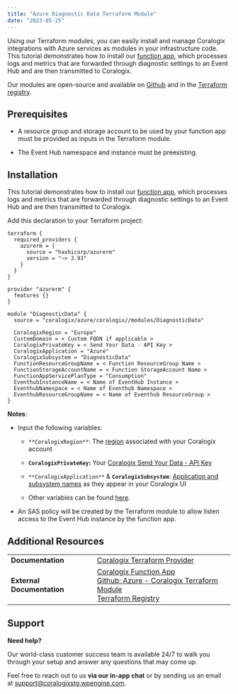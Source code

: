 ```yaml
---
title: "Azure Diagnostic Data Terraform Module"
date: "2023-05-25"
---
```


Using our Terraform modules, you can easily install and manage Coralogix integrations with Azure services as modules in your infrastructure code. This tutorial demonstrates how to install our [function app](https://github.com/coralogix/coralogix-azure-serverless/tree/master/DiagnosticData), which processes logs and metrics that are forwarded through diagnostic settings to an Event Hub and are then transmitted to Coralogix.

Our modules are open-source and available on [Github](https://github.com/coralogix/terraform-coralogix-azure) and in the [Terraform registry](https://registry.terraform.io/modules/coralogix/azure/coralogix/latest).

## Prerequisites

- A resource group and storage account to be used by your function app must be provided as inputs in the Terraform module.

- The Event Hub namespace and instance must be preexisting.

## Installation

This tutorial demonstrates how to install our [function app](https://github.com/coralogix/coralogix-azure-serverless/tree/master/DiagnosticData), which processes logs and metrics that are forwarded through diagnostic settings to an Event Hub and are then transmitted to Coralogix.

Add this declaration to your Terraform project:

```
terraform {
  required_providers {
    azurerm = {
      source = "hashicorp/azurerm"
      version = "~> 3.93"
    }
  }
}

provider "azurerm" {
  features {}
}

module "DiagnosticData" {
  source = "coralogix/azure/coralogix//modules/DiagnosticData"

  CoralogixRegion = "Europe"
  CustomDomain = < Custom FQDN if applicable >
  CoralogixPrivateKey = < Send Your Data - API Key >
  CoralogixApplication = "Azure"
  CoralogixSubsystem = "DiagnosticData"
  FunctionResourceGroupName = < Function ResourceGroup Name >
  FunctionStorageAccountName = < Function StorageAccount Name >
  FunctionAppServicePlanType = "Consumption"
  EventhubInstanceName = < Name of EventHub Instance >
  EventhubNamespace = < Name of Eventhub Namespace >
  EventhubResourceGroupName = < Name of Eventhub ResourceGroup >
}
```

**Notes**:

- Input the following variables:
    - `**CoralogixRegion**`: The [region](https://coralogixstg.wpengine.com/docs/coralogix-domain/) associated with your Coralogix account
    
    - **`CoralogixPrivateKey`:** Your [Coralogix Send Your Data - API Key](https://coralogixstg.wpengine.com/docs/send-your-data-api-key/)
    
    - `**CoralogixApplication**` & **`CoralogixSubsystem`**: [Application and subsystem names](https://coralogixstg.wpengine.com/docs/application-and-subsystem-names/) as they appear in your Coralogix UI
    
    - Other variables can be found [here](https://github.com/coralogix/terraform-coralogix-azure/blob/master/modules/blobstorage/README.md).

- An SAS policy will be created by the Terraform module to allow listen access to the Event Hub instance by the function app.

## Additional Resources

<table><tbody><tr><td><strong>Documentation</strong></td><td><a href="https://coralogixstg.wpengine.com/docs/coralogix-terraform-provider/">Coralogix Terraform Provider</a></td></tr><tr><td><strong>External Documentation</strong></td><td><a href="https://github.com/coralogix/coralogix-azure-serverless/tree/master/DiagnosticData">Coralogix Function App</a><br><a href="https://github.com/coralogix/terraform-coralogix-azure">Github: Azure - Coralogix Terraform Module</a><br><a href="https://registry.terraform.io/modules/coralogix/azure/coralogix/latest">Terraform Registry</a></td></tr></tbody></table>

## **Support**

**Need help?**

Our world-class customer success team is available 24/7 to walk you through your setup and answer any questions that may come up.

Feel free to reach out to us **via our in-app chat** or by sending us an email at [support@coralogixstg.wpengine.com](mailto:support@coralogixstg.wpengine.com).
